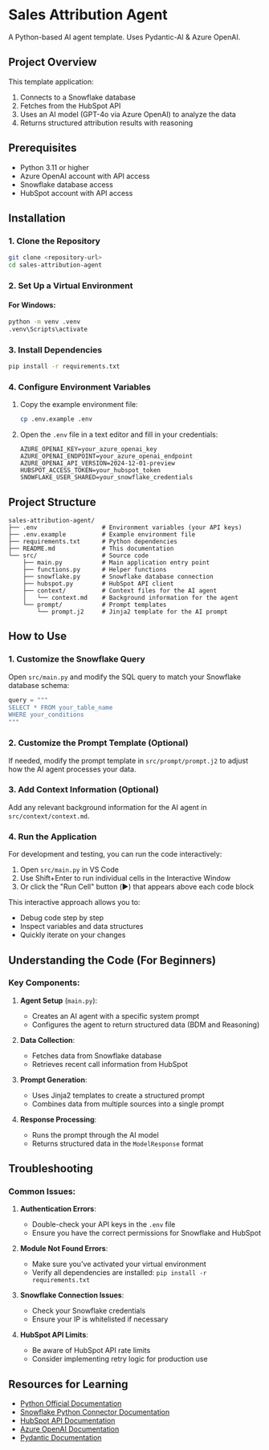 # Sales Attribution Agent

A Python-based AI agent template. Uses Pydantic-AI & Azure OpenAI.

## Project Overview

This template application:
1. Connects to a Snowflake database
2. Fetches from the HubSpot API
3. Uses an AI model (GPT-4o via Azure OpenAI) to analyze the data
4. Returns structured attribution results with reasoning

## Prerequisites

- Python 3.11 or higher
- Azure OpenAI account with API access
- Snowflake database access
- HubSpot account with API access

## Installation

### 1. Clone the Repository

```bash
git clone <repository-url>
cd sales-attribution-agent
```

### 2. Set Up a Virtual Environment

#### For Windows:
```bash
python -m venv .venv
.venv\Scripts\activate
```

### 3. Install Dependencies

```bash
pip install -r requirements.txt
```

### 4. Configure Environment Variables

1. Copy the example environment file:
   ```bash
   cp .env.example .env
   ```

2. Open the `.env` file in a text editor and fill in your credentials:
   ```
   AZURE_OPENAI_KEY=your_azure_openai_key
   AZURE_OPENAI_ENDPOINT=your_azure_openai_endpoint
   AZURE_OPENAI_API_VERSION=2024-12-01-preview
   HUBSPOT_ACCESS_TOKEN=your_hubspot_token
   SNOWFLAKE_USER_SHARED=your_snowflake_credentials
   ```

## Project Structure

```
sales-attribution-agent/
├── .env                  # Environment variables (your API keys)
├── .env.example          # Example environment file
├── requirements.txt      # Python dependencies
├── README.md             # This documentation
└── src/                  # Source code
    ├── main.py           # Main application entry point
    ├── functions.py      # Helper functions
    ├── snowflake.py      # Snowflake database connection
    ├── hubspot.py        # HubSpot API client
    ├── context/          # Context files for the AI agent
    │   └── context.md    # Background information for the agent
    └── prompt/           # Prompt templates
        └── prompt.j2     # Jinja2 template for the AI prompt
```

## How to Use

### 1. Customize the Snowflake Query

Open `src/main.py` and modify the SQL query to match your Snowflake database schema:

```python
query = """
SELECT * FROM your_table_name
WHERE your_conditions
"""
```

### 2. Customize the Prompt Template (Optional)

If needed, modify the prompt template in `src/prompt/prompt.j2` to adjust how the AI agent processes your data.

### 3. Add Context Information (Optional)

Add any relevant background information for the AI agent in `src/context/context.md`.

### 4. Run the Application

For development and testing, you can run the code interactively:

1. Open `src/main.py` in VS Code
2. Use Shift+Enter to run individual cells in the Interactive Window
3. Or click the "Run Cell" button (▶️) that appears above each code block

This interactive approach allows you to:
- Debug code step by step
- Inspect variables and data structures
- Quickly iterate on your changes


## Understanding the Code (For Beginners)

### Key Components:

1. **Agent Setup** (`main.py`):
   - Creates an AI agent with a specific system prompt
   - Configures the agent to return structured data (BDM and Reasoning)

2. **Data Collection**:
   - Fetches data from Snowflake database
   - Retrieves recent call information from HubSpot

3. **Prompt Generation**:
   - Uses Jinja2 templates to create a structured prompt
   - Combines data from multiple sources into a single prompt

4. **Response Processing**:
   - Runs the prompt through the AI model
   - Returns structured data in the `ModelResponse` format

## Troubleshooting

### Common Issues:

1. **Authentication Errors**:
   - Double-check your API keys in the `.env` file
   - Ensure you have the correct permissions for Snowflake and HubSpot

2. **Module Not Found Errors**:
   - Make sure you've activated your virtual environment
   - Verify all dependencies are installed: `pip install -r requirements.txt`

3. **Snowflake Connection Issues**:
   - Check your Snowflake credentials
   - Ensure your IP is whitelisted if necessary

4. **HubSpot API Limits**:
   - Be aware of HubSpot API rate limits
   - Consider implementing retry logic for production use


## Resources for Learning

- [Python Official Documentation](https://docs.python.org/3/)
- [Snowflake Python Connector Documentation](https://docs.snowflake.com/en/developer-guide/python-connector/python-connector)
- [HubSpot API Documentation](https://developers.hubspot.com/docs/api/overview)
- [Azure OpenAI Documentation](https://learn.microsoft.com/en-us/azure/ai-services/openai/)
- [Pydantic Documentation](https://docs.pydantic.dev/)
